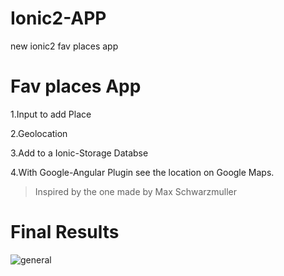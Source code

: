 # Ionic2-APP

new ionic2 fav places app

# Fav places App 

1.Input to add Place

2.Geolocation

3.Add to a Ionic-Storage Databse

4.With Google-Angular Plugin see the location on Google Maps.

> Inspired by the one made by Max Schwarzmuller

# Final Results

![general](https://cloud.githubusercontent.com/assets/17754060/25856656/08517dc2-34ad-11e7-9c9c-8a60075f3734.jpg)


